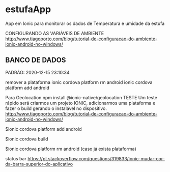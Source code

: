 # estufaApp
App em Ionic para monitorar os dados de Temperatura e umidade da estufa


CONFIGURANDO AS VARIÁVEIS DE AMBIENTE
http://www.tiagoporto.com/blog/tutorial-de-configuracao-do-ambiente-ionic-android-no-windows/

## BANCO DE DADOS

PADRÃO: 2020-12-15 23:10:34


remover a plataforma
ionic cordova platform rm android
ionic cordova platform add android


Para Geolocation
npm install @ionic-native/geolocation
TESTE
Um teste rápido será criarmos um projeto IONIC, adicionarmos uma plataforma e fazer o build gerando o instalável no dispositivo. http://www.tiagoporto.com/blog/tutorial-de-configuracao-do-ambiente-ionic-android-no-windows/

$ionic cordova platform add android

$ionic cordova build

$ionic cordova platform rm android  (caso já exista plataforma)


status bar
https://pt.stackoverflow.com/questions/319833/ionic-mudar-cor-da-barra-superior-do-aplicativo
